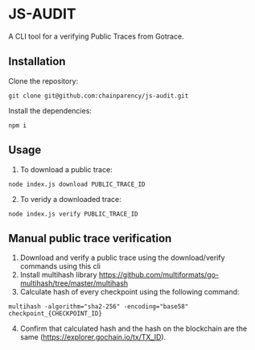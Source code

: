 # JS-AUDIT

A CLI tool for a verifying Public Traces from Gotrace.

## Installation

Clone the repository:

```
git clone git@github.com:chainparency/js-audit.git
```

Install the dependencies:

```
npm i
```


## Usage

1. To download a public trace:

```
node index.js download PUBLIC_TRACE_ID
```

2. To veridy a downloaded trace:

```
node index.js verify PUBLIC_TRACE_ID
```

## Manual public trace verification

1. Download and verify a public trace using the download/verify commands using this cli
2. Install multihash library https://github.com/multiformats/go-multihash/tree/master/multihash
3. Calculate hash of every checkpoint using the following command:

```
multihash -algorithm="sha2-256" -encoding="base58" checkpoint_{CHECKPOINT_ID}
```
4. Confirm that calculated hash and the hash on the blockchain are the same (https://explorer.gochain.io/tx/TX_ID).
